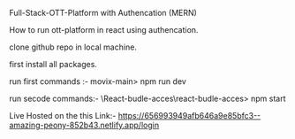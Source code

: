 Full-Stack-OTT-Platform with Authencation (MERN)



How to run ott-platform in react using authencation.

clone github repo in local machine.

first install all packages.

run first commands :- movix-main> npm run dev

run secode commands:- \React-budle-acces\react-budle-acces> npm start


Live Hosted on the this Link:- https://656993949afb646a9e85bfc3--amazing-peony-852b43.netlify.app/login
